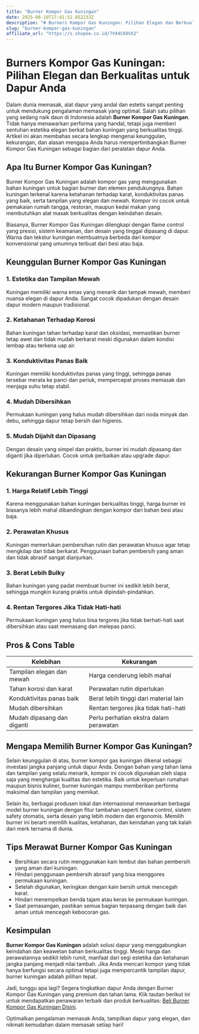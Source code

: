```yaml
---
title: "Burner Kompor Gas Kuningan"
date: 2025-08-10T17:41:52.852233Z
description: "# Burners Kompor Gas Kuningan: Pilihan Elegan dan Berkualitas untuk Dapur Anda..."
slug: "burner-kompor-gas-kuningan"
affiliate_url: "https://s.shopee.co.id/7V44C68VX2"
---
```

# Burners Kompor Gas Kuningan: Pilihan Elegan dan Berkualitas untuk Dapur Anda

Dalam dunia memasak, alat dapur yang andal dan estetis sangat penting untuk mendukung pengalaman memasak yang optimal. Salah satu pilihan yang sedang naik daun di Indonesia adalah **Burner Kompor Gas Kuningan**. Tidak hanya menawarkan performa yang handal, tetapi juga memberi sentuhan estetika elegan berkat bahan kuningan yang berkualitas tinggi. Artikel ini akan membahas secara lengkap mengenai keunggulan, kekurangan, dan alasan mengapa Anda harus mempertimbangkan Burner Kompor Gas Kuningan sebagai bagian dari peralatan dapur Anda.

## Apa Itu Burner Kompor Gas Kuningan?

Burner Kompor Gas Kuningan adalah kompor gas yang menggunakan bahan kuningan untuk bagian burner dan elemen pendukungnya. Bahan kuningan terkenal karena ketahanan terhadap karat, konduktivitas panas yang baik, serta tampilan yang elegan dan mewah. Kompor ini cocok untuk pemakaian rumah tangga, restoran, maupun kedai makan yang membutuhkan alat masak berkualitas dengan keindahan desain.

Biasanya, Burner Kompor Gas Kuningan dilengkapi dengan flame control yang presisi, sistem keamanan, dan desain yang tinggal dipasang di dapur. Warna dan tekstur kuningan membuatnya berbeda dari kompor konvensional yang umumnya terbuat dari besi atau baja.

## Keunggulan Burner Kompor Gas Kuningan

### 1. Estetika dan Tampilan Mewah

Kuningan memiliki warna emas yang menarik dan tampak mewah, memberi nuansa elegan di dapur Anda. Sangat cocok dipadukan dengan desain dapur modern maupun tradisional.

### 2. Ketahanan Terhadap Korosi

Bahan kuningan tahan terhadap karat dan oksidasi, memastikan burner tetap awet dan tidak mudah berkarat meski digunakan dalam kondisi lembap atau terkena uap air.

### 3. Konduktivitas Panas Baik

Kuningan memiliki konduktivitas panas yang tinggi, sehingga panas tersebar merata ke panci dan periuk, mempercepat proses memasak dan menjaga suhu tetap stabil.

### 4. Mudah Dibersihkan

Permukaan kuningan yang halus mudah dibersihkan dari noda minyak dan debu, sehingga dapur tetap bersih dan higienis.

### 5. Mudah Dijahit dan Dipasang

Dengan desain yang simpel dan praktis, burner ini mudah dipasang dan diganti jika diperlukan. Cocok untuk perbaikan atau upgrade dapur.

## Kekurangan Burner Kompor Gas Kuningan

### 1. Harga Relatif Lebih Tinggi

Karena menggunakan bahan kuningan berkualitas tinggi, harga burner ini biasanya lebih mahal dibandingkan dengan kompor dari bahan besi atau baja.

### 2. Perawatan Khusus

Kuningan memerlukan pembersihan rutin dan perawatan khusus agar tetap mengkilap dan tidak berkarat. Penggunaan bahan pembersih yang aman dan tidak abrasif sangat dianjurkan.

### 3. Berat Lebih Bulky

Bahan kuningan yang padat membuat burner ini sedikit lebih berat, sehingga mungkin kurang praktis untuk dipindah-pindahkan.

### 4. Rentan Tergores Jika Tidak Hati-hati

Permukaan kuningan yang halus bisa tergores jika tidak berhati-hati saat dibersihkan atau saat memasang dan melepas panci.

## Pros & Cons Table

| Kelebihan                                           | Kekurangan                                              |
|-----------------------------------------------------|--------------------------------------------------------|
| Tampilan elegan dan mewah                          | Harga cenderung lebih mahal                         |
| Tahan korosi dan karat                              | Perawatan rutin diperlukan                         |
| Konduktivitas panas baik                            | Berat lebih tinggi dari material lain            |
| Mudah dibersihkan                                   | Rentan tergores jika tidak hati-hati             |
| Mudah dipasang dan diganti                          | Perlu perhatian ekstra dalam perawatan          |

## Mengapa Memilih Burner Kompor Gas Kuningan?

Selain keunggulan di atas, burner kompor gas kuningan dikenal sebagai investasi jangka panjang untuk dapur Anda. Dengan bahan yang tahan lama dan tampilan yang selalu menarik, kompor ini cocok digunakan oleh siapa saja yang menghargai kualitas dan estetika. Baik untuk keperluan rumahan maupun bisnis kuliner, burner kuningan mampu memberikan performa maksimal dan tampilan yang memikat.

Selain itu, berbagai produsen lokal dan internasional menawarkan berbagai model burner kuningan dengan fitur tambahan seperti flame control, sistem safety otomatis, serta desain yang lebih modern dan ergonomis. Memilih burner ini berarti memilih kualitas, ketahanan, dan keindahan yang tak kalah dari merk ternama di dunia.

## Tips Merawat Burner Kompor Gas Kuningan

- Bersihkan secara rutin menggunakan kain lembut dan bahan pembersih yang aman dari kuningan.
- Hindari penggunaan pembersih abrasif yang bisa menggores permukaan kuningan.
- Setelah digunakan, keringkan dengan kain bersih untuk mencegah karat.
- Hindari menempelkan benda tajam atau keras ke permukaan kuningan.
- Saat pemasangan, pastikan semua bagian terpasang dengan baik dan aman untuk mencegah kebocoran gas.

## Kesimpulan

**Burner Kompor Gas Kuningan** adalah solusi dapur yang menggabungkan keindahan dan keawetan bahan berkualitas tinggi. Meski harga dan perawatannya sedikit lebih rumit, manfaat dari segi estetika dan ketahanan jangka panjang menjadi nilai tambah. Jika Anda mencari kompor yang tidak hanya berfungsi secara optimal tetapi juga mempercantik tampilan dapur, burner kuningan adalah pilihan tepat.

Jadi, tunggu apa lagi? Segera tingkatkan dapur Anda dengan Burner Kompor Gas Kuningan yang premium dan tahan lama. Klik tautan berikut ini untuk mendapatkan penawaran terbaik dan produk berkualitas: [Beli Burner Kompor Gas Kuningan Disini](https://s.shopee.co.id/7V44C68VX2). 

Optimalkan pengalaman memasak Anda, tampilkan dapur yang elegan, dan nikmati kemudahan dalam memasak setiap hari!